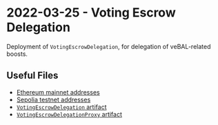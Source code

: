 # 2022-03-25 - Voting Escrow Delegation

Deployment of `VotingEscrowDelegation`, for delegation of veBAL-related boosts.

## Useful Files

- [Ethereum mainnet addresses](./output/mainnet.json)
- [Sepolia testnet addresses](./output/sepolia.json)
- [`VotingEscrowDelegation` artifact](./artifact/VotingEscrowDelegation.json)
- [`VotingEscrowDelegationProxy` artifact](./artifact/VotingEscrowDelegationProxy.json)
